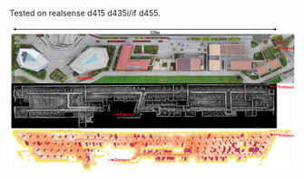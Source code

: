 Tested on realsense d415 d435i/if d455.


  ![alt text](https://github.com/hahakid/3D-point-cloud-processing-and-visualization-practice/blob/main/lecture4/real_garage_wo_ceiling.jpg)
